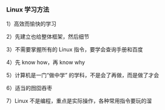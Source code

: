 ### Linux 学习方法

1）高效而愉快的学习

2）先建立也给整体框架，然后细节

3）不需要掌握所有的 Linux 指令，要学会查询手册和百度

4）先 know how，再 know why

5）计算机是一门“做中学” 的学科，不是会了再做，而是做了才会

6）适当的囫囵吞枣

7）Linux 不是编程，重点是实际操作，各种常用指令要玩的溜